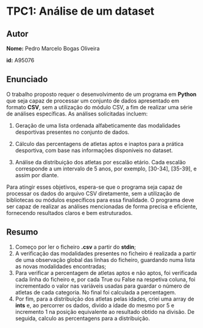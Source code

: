 # TPC1: Análise de um dataset

## Autor

**Nome:** Pedro Marcelo Bogas Oliveira

**id:** A95076

## Enunciado

O trabalho proposto requer o desenvolvimento de um programa em **Python** que seja capaz de processar um conjunto de dados apresentado em formato **CSV**, sem a utilização do módulo CSV, a fim de realizar uma série de análises específicas. As análises solicitadas incluem:

1. Geração de uma lista ordenada alfabeticamente das modalidades desportivas presentes no conjunto de dados.

2. Cálculo das percentagens de atletas aptos e inaptos para a prática desportiva, com base nas informações disponíveis no dataset.

3. Análise da distribuição dos atletas por escalão etário. Cada escalão corresponde a um intervalo de 5 anos, por exemplo, [30-34], [35-39], e assim por diante.

Para atingir esses objetivos, espera-se que o programa seja capaz de processar os dados do arquivo CSV diretamente, sem a utilização de bibliotecas ou módulos específicos para essa finalidade. O programa deve ser capaz de realizar as análises mencionadas de forma precisa e eficiente, fornecendo resultados claros e bem estruturados.

## Resumo

1. Começo por ler o ficheiro **.csv** a partir do **stdin**;
2. A verificação das modalidades presentes no ficheiro é realizada a partir de uma observação global das linhas do ficheiro, guardando numa lista as novas modalidades encontradas;
3. Para verificar a percentagem de atletas aptos e não aptos, foi verificada cada linha do ficheiro e, por cada True ou False na respetiva coluna, foi incrementado o valor nas variáveis usadas para guardar o número de atletas de cada categoria. No final foi calculada a percentagem.
4. Por fim, para a distribuição dos atletas pelas idades, criei uma array de **ints** e, ao percorrer os dados, divido a idade do mesmo por 5 e incremento 1 na posição equivalente ao resultado obtido na divisão. De seguida, calculo as percentagens para a distribuição.
